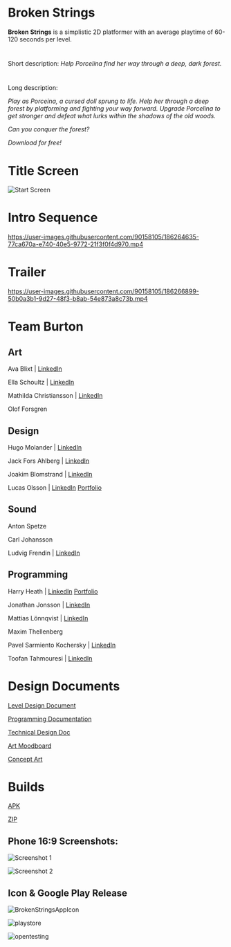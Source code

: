 # Broken Strings

**Broken Strings** is a simplistic 2D platformer with an average playtime of 60-120 seconds per level.

#

Short description: 
*Help Porcelina find her way through a deep, dark forest.*

#
Long description: 

*Play as Porceina, a cursed doll sprung to life. Help her through a deep forest by platforming and fighting your way forward. 
Upgrade Porcelina to get stronger and defeat what lurks within the shadows of the old woods.*

*Can you conquer the forest?*

*Download for free!*

# Title Screen
![Start Screen](https://user-images.githubusercontent.com/90158105/185649235-efd83657-d3ff-4509-850d-5572556df906.png)

###

# Intro Sequence
https://user-images.githubusercontent.com/90158105/186264635-77ca670a-e740-40e5-9772-21f3f0f4d970.mp4


###

# Trailer
https://user-images.githubusercontent.com/90158105/186266899-50b0a3b1-9d27-48f3-b8ab-54e873a8c73b.mp4


# Team Burton




## Art

Ava Blixt | [LinkedIn](https://www.linkedin.com/in/ava-blixt-6830aa195/)

Ella Schoultz | [LinkedIn](https://www.linkedin.com/in/ella-schoultz/) 

Mathilda Christiansson | [LinkedIn](https://www.linkedin.com/in/mathilda-christiansson-107048220/) 

Olof Forsgren 



## Design

Hugo Molander | [LinkedIn](https://www.linkedin.com/in/-hugo-molander/) 

Jack Fors Ahlberg | [LinkedIn](https://www.linkedin.com/in/jack-fors-ahlberg-9a8657221/) 

Joakim Blomstrand | [LinkedIn](https://www.linkedin.com/in/joakim-blomstrand-218417227/) 

Lucas Olsson | [LinkedIn](https://www.linkedin.com/in/lucasolsson/) [Portfolio](https://www.lucasolsson.se/)


## Sound

Anton Spetze 

Carl Johansson 

Ludvig Frendin | [LinkedIn](https://www.linkedin.com/in/ludvig-frendin-10b5b023a/) 


## Programming

Harry Heath | [LinkedIn](https://www.linkedin.com/in/hmtheath/) [Portfolio](https://whatsrunningroundmyhead.wordpress.com/portfolio/)

Jonathan Jonsson | [LinkedIn](https://www.linkedin.com/in/jonathan-jonsson-50346a44/)

Mattias Lönnqvist | [LinkedIn](linkedin.com/in/mattias-lönnqvist-a12929230/) 

Maxim Thellenberg 

Pavel Sarmiento Kochersky | [LinkedIn](https://www.linkedin.com/in/pavel-sarmiento-5483661a3/) 

Toofan Tahmouresi | [LinkedIn](https://www.linkedin.com/in/toofantah/)




# Design Documents

[Level Design Document](https://docs.google.com/document/d/175BH6Gn55kEokYSTSJycJg5dB4U4uDsKR7SMqzGB4cQ/)

[Programming Documentation](http://www.teamburtondocs.team/)

[Technical Design Doc](https://docs.google.com/document/d/1p0rSSAo_xGowY0U_heoOFds6sgMqKpRAWWFGuMlpBxQ/edit?usp=sharing)

[Art Moodboard](https://docs.google.com/presentation/d/1rbxY0zsHUPIKDrT7yQuGW6S8pEXaYyIu3tKmhJt8XL8/edit?usp=sharing)

[Concept Art](https://docs.google.com/presentation/d/1x1gtZXtvImnFmGCBroETn3o78qjVVuOMMSxriGcO-Sg/edit?usp=sharing)


# Builds
[APK](https://docs.google.com/presentation/d/1x1gtZXtvImnFmGCBroETn3o78qjVVuOMMSxriGcO-Sg/edit?usp=sharing)

[ZIP](https://drive.google.com/file/d/1FHo66Zg_YzMaIQTqq7VCJmRa4lZiLiMu/view?usp=sharing)

## Phone 16:9 Screenshots:

![Screenshot 1](https://user-images.githubusercontent.com/90158105/186260538-f8ee7791-525d-44a3-95fb-b3cdb3a7d6bc.png)


![Screenshot 2](https://user-images.githubusercontent.com/90158105/186260534-7cc1d2f0-7c71-41f8-9107-18a160ec9a5b.png)


## Icon & Google Play Release

![BrokenStringsAppIcon](https://user-images.githubusercontent.com/90158105/186263592-8d011d5a-2e6c-4441-8876-d4dee3e3fb26.png)

![playstore](https://user-images.githubusercontent.com/90158105/186263665-9b2ea9c6-d893-4354-b45a-a1b59befdf02.png)

![opentesting](https://user-images.githubusercontent.com/90158105/186263673-dc058c41-505e-4be7-b247-d00288f1cd98.png)
